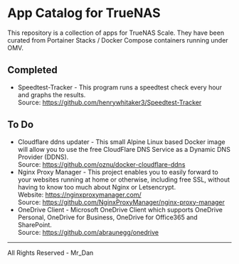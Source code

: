 # App Catalog for TrueNAS

This repository is a collection of apps for TrueNAS Scale. They have been curated from Portainer Stacks / Docker Compose containers running under OMV.

## Completed
* Speedtest-Tracker - This program runs a speedtest check every hour and graphs the results.<br>Source: <https://github.com/henrywhitaker3/Speedtest-Tracker>

## To Do
* Cloudflare ddns updater - This small Alpine Linux based Docker image will allow you to use the free CloudFlare DNS Service as a Dynamic DNS Provider (DDNS).<br>Source: <https://github.com/oznu/docker-cloudflare-ddns>
* Nginx Proxy Manager - This project enables you to easily forward to your websites running at home or otherwise, including free SSL, without having to know too much about Nginx or Letsencrypt.<br>Website: <https://nginxproxymanager.com/><br>Source: <https://github.com/NginxProxyManager/nginx-proxy-manager>
* OneDrive Client - Microsoft OneDrive Client which supports OneDrive Personal, OneDrive for Business, OneDrive for Office365 and SharePoint.<br>Source: <https://github.com/abraunegg/onedrive>

---
All Rights Reserved - Mr_Dan
